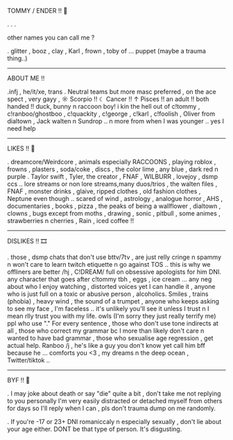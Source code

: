    TOMMY / ENDER !! 🌱


. . . 

 other names you can call me ? 

. glitter , booz , clay , Karl , frown , toby of ... puppet (maybe a trauma thing..) 


--- 
ABOUT ME !! 

.infj , he/it/xe, trans . Neutral teams but more masc preferred , on the ace spect , very gayy , ☼ Scorpio !! ☾ Cancer !! ↑ Pisces !! an adult !! both handed !! duck, bunny n raccoon boy! i kin the hell out of c!tommy , c!ranboo/ghostboo , c!quackity ,  c!george , c!karl , c!foolish , Oliver from dialtown , Jack walten n Sundrop .. n more from when I was younger .. yes I need help


--------

LIKES !! 💟

. dreamcore/Weirdcore , animals especially RACCOONS , playing roblox , frowns , plasters , soda/coke , discs , the color lime , any blue , dark red n purple . Taylor swift  , Tyler, the creator , FNAF , WILBURR , lovejoy , dsmp ccs .. lore streams or non lore streams,many duos/trios , the walten files , FNAF , monster drinks , glaive, ripped clothes , old fashion clothes , Neptune even though .. scared of wind , astrology , analogue horror , AHS , documentaries , books , pizza , the peaks of being a wallflower , dialtown , clowns , bugs except from moths , drawing , sonic , pitbull , some animes , strawberries n cherries , Rain , iced coffee !! 


------------

DISLIKES !! 🎞 

. those , dsmp chats that don't use bttv/7tv , are just relly cringe n spammy n won't care to learn twitch etiquette n go against TOS .. this is why we offliners are better /hj , C!DREAM/ full on obsessive apologists for him DNI. any character that goes after c!tommy tbh , eggs , ice cream ... any neg about who I enjoy watching , distorted voices yet I can handle it , anyone who is just full on a toxic or abusive person , alcoholics. Smiles , trains (phobia) , heavy wind , the sound of a trumpet , anyone who keeps asking to see my face , I'm faceless .. it's unlikely you'll see it unless I trust n I mean rlly trust you with my life. owls (I'm sorry they just really terrify me) ppl who use "." For every sentence , those who don't use tone indirects at all , those who correct my grammar bc I more than likely don't care n wanted to have bad grammar , those who sexualise age regression , get actual help. Ranboo /j , he's like a guy you don't know yet call him bff because he ... comforts you <3 , my dreams n the deep ocean , Twitter/tiktok .. 


-----------

BYF !! 🐾

. I may joke about death or say "die" quite a bit , don't take me not replying to you personally I'm very easily distracted or detached myself from others for days so I'll reply when I can , pls don't trauma dump on me randomly.  

. If you're -17 or 23+ DNI romaniccaly n especially sexually , don't lie about your age either. DONT be that type of person. It's disgusting. 
 
